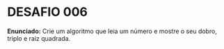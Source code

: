 # DESAFIO 006

**Enunciado:** Crie um algoritmo que leia um número e mostre o seu dobro, triplo e raiz quadrada.